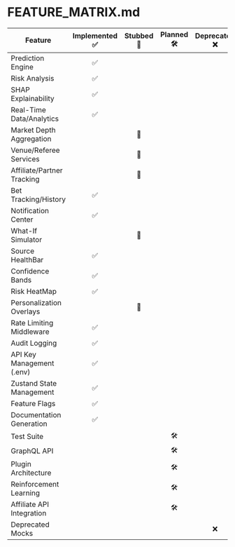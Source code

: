 # FEATURE_MATRIX.md

| Feature                         | Implemented ✅ | Stubbed 🧪 | Planned 🛠 | Deprecated ❌ |
|----------------------------------|:--------------:|:----------:|:---------:|:-------------:|
| Prediction Engine                |       ✅       |            |           |               |
| Risk Analysis                    |       ✅       |            |           |               |
| SHAP Explainability              |       ✅       |            |           |               |
| Real-Time Data/Analytics         |       ✅       |            |           |               |
| Market Depth Aggregation         |                |     🧪     |           |               |
| Venue/Referee Services           |                |     🧪     |           |               |
| Affiliate/Partner Tracking       |                |     🧪     |           |               |
| Bet Tracking/History             |       ✅       |            |           |               |
| Notification Center              |       ✅       |            |           |               |
| What-If Simulator                |                |     🧪     |           |               |
| Source HealthBar                 |       ✅       |            |           |               |
| Confidence Bands                 |       ✅       |            |           |               |
| Risk HeatMap                     |       ✅       |            |           |               |
| Personalization Overlays         |                |     🧪     |           |               |
| Rate Limiting Middleware         |       ✅       |            |           |               |
| Audit Logging                    |       ✅       |            |           |               |
| API Key Management (.env)        |       ✅       |            |           |               |
| Zustand State Management         |       ✅       |            |           |               |
| Feature Flags                    |       ✅       |            |           |               |
| Documentation Generation         |       ✅       |            |           |               |
| Test Suite                       |                |            |     🛠    |               |
| GraphQL API                      |                |            |     🛠    |               |
| Plugin Architecture              |                |            |     🛠    |               |
| Reinforcement Learning           |                |            |     🛠    |               |
| Affiliate API Integration        |                |            |     🛠    |               |
| Deprecated Mocks                 |                |            |           |      ❌       |
